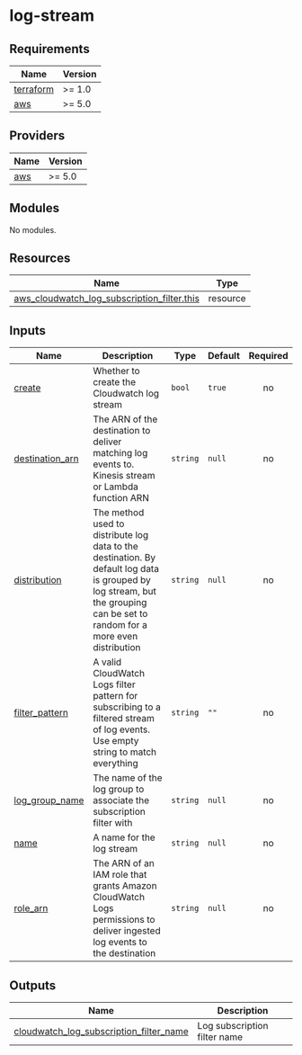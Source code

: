 # log-stream

<!-- BEGINNING OF PRE-COMMIT-TERRAFORM DOCS HOOK -->
## Requirements

| Name | Version |
|------|---------|
| <a name="requirement_terraform"></a> [terraform](#requirement\_terraform) | >= 1.0 |
| <a name="requirement_aws"></a> [aws](#requirement\_aws) | >= 5.0 |

## Providers

| Name | Version |
|------|---------|
| <a name="provider_aws"></a> [aws](#provider\_aws) | >= 5.0 |

## Modules

No modules.

## Resources

| Name | Type |
|------|------|
| [aws_cloudwatch_log_subscription_filter.this](https://registry.terraform.io/providers/hashicorp/aws/latest/docs/resources/cloudwatch_log_subscription_filter) | resource |

## Inputs

| Name | Description | Type | Default | Required |
|------|-------------|------|---------|:--------:|
| <a name="input_create"></a> [create](#input\_create) | Whether to create the Cloudwatch log stream | `bool` | `true` | no |
| <a name="input_destination_arn"></a> [destination\_arn](#input\_destination\_arn) | The ARN of the destination to deliver matching log events to. Kinesis stream or Lambda function ARN | `string` | `null` | no |
| <a name="input_distribution"></a> [distribution](#input\_distribution) | The method used to distribute log data to the destination. By default log data is grouped by log stream, but the grouping can be set to random for a more even distribution | `string` | `null` | no |
| <a name="input_filter_pattern"></a> [filter\_pattern](#input\_filter\_pattern) | A valid CloudWatch Logs filter pattern for subscribing to a filtered stream of log events. Use empty string to match everything | `string` | `""` | no |
| <a name="input_log_group_name"></a> [log\_group\_name](#input\_log\_group\_name) | The name of the log group to associate the subscription filter with | `string` | `null` | no |
| <a name="input_name"></a> [name](#input\_name) | A name for the log stream | `string` | `null` | no |
| <a name="input_role_arn"></a> [role\_arn](#input\_role\_arn) | The ARN of an IAM role that grants Amazon CloudWatch Logs permissions to deliver ingested log events to the destination | `string` | `null` | no |

## Outputs

| Name | Description |
|------|-------------|
| <a name="output_cloudwatch_log_subscription_filter_name"></a> [cloudwatch\_log\_subscription\_filter\_name](#output\_cloudwatch\_log\_subscription\_filter\_name) | Log subscription filter name |
<!-- END OF PRE-COMMIT-TERRAFORM DOCS HOOK -->

